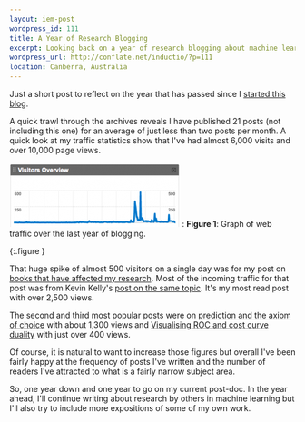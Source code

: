 ```yaml
--- 
layout: iem-post
wordpress_id: 111
title: A Year of Research Blogging
excerpt: Looking back on a year of research blogging about machine learning.
wordpress_url: http://conflate.net/inductio/?p=111
location: Canberra, Australia
---
```

Just a short post to reflect on the year that has passed since I [started this blog](http://conflate.net/inductio/2007/09/introducing-inductio-ex-machina/). 

A quick trawl through the archives reveals I have published 21 posts (not including this one) for an average of just less than two posts per month. A quick look at my traffic statistics show that I've had almost 6,000 visits and over 10,000 page views.

![Vistors over the last year](/images/figures/web-traffic.png)
:	**Figure 1**: Graph of web traffic over the last year of blogging. 

{:.figure }

That huge spike of almost 500 visitors on a single day was for my post on [books that have affected my research](http://conflate.net/inductio/2008/05/research-changing-books/). Most of the incoming traffic for that post was from Kevin Kelly's [post on the same topic](http://kk.org/cooltools/archives/002879.php). It's my most read post with over 2,500 views.

The second and third most popular posts were on [prediction and the axiom of choice](http://conflate.net/inductio/2008/08/prediction-and-the-axiom-of-choice/) with about 1,300 views and [Visualising ROC and cost curve duality](http://conflate.net/inductio/2008/04/visualising-roc-and-cost-curve-duality/) with just over 400 views.

Of course, it is natural to want to increase those figures but overall I've been fairly happy at the frequency of posts I've written and the number of readers I've attracted to what is a fairly narrow subject area.

So, one year down and one year to go on my current post-doc. In the year ahead, I'll continue writing about research by others in machine learning but I'll also try to include more expositions of some of my own work.
